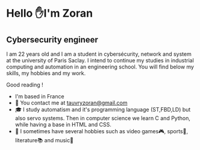 Hello ✋I'm Zoran
=

Cybersecurity engineer
-----------

I am 22 years old and I am a student in cybersécurity, network and system at the university of Paris Saclay. 
I intend to continue my studies in industrial computing and automation in an engineering school. You will find below my skills, my hobbies and my work.

Good reading ! 

* I'm based in France
* :e-mail: You contact me at [tauvryzoran@gmail.com](mailto:tauvryzoran@gmail.com)
* :mortar_board: I study automatism and it's programming language (ST,FBD,LD) but also servo systems. Then in computer science we learn C and Python, while having a base in HTML and CSS.
* :brain: I sometimes have several hobbies such as video games:video_game:, sports:rugby_football:, literature:books: and music:musical_keyboard:
